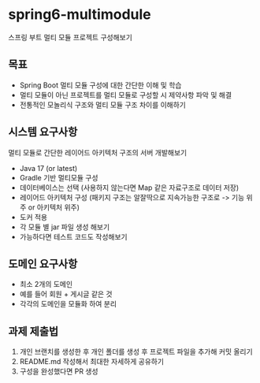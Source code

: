 # spring6-multimodule
스프링 부트 멀티 모듈 프로젝트 구성해보기

## 목표
- Spring Boot 멀티 모듈 구성에 대한 간단한 이해 및 학습
- 멀티 모듈이 아닌 프로젝트를 멀티 모듈로 구성할 시 제약사항 파악 및 해결
- 전통적인 모놀리식 구조와 멀티 모듈 구조 차이를 이해하기

## 시스템 요구사항
멀티 모듈로 간단한 레이어드 아키텍처 구조의 서버 개발해보기
- Java 17 (or latest)
- Gradle 기반 멀티모듈 구성
- 데이터베이스는 선택 (사용하지 않는다면 Map 같은 자료구조로 데이터 저장)
- 레이어드 아키텍처 구성 (패키지 구조는 알잘딱으로 지속가능한 구조로 -> 기능 위주 or 아키텍처 위주)
- 도커 적용
- 각 모듈 별 jar 파일 생성 해보기
- 가능하다면 테스트 코드도 작성해보기

## 도메인 요구사항
- 최소 2개의 도메인 
- 예를 들어 회원 + 게시글 같은 것
- 각각의 도메인을 모듈화 하여 분리


## 과제 제출법
1. 개인 브랜치를 생성한 후 개인 폴더를 생성 후 프로젝트 파일을 추가해 커밋 올리기
2. README.md 작성해서 최대한 자세하게 공유하기
3. 구성을 완성했다면 PR 생성
